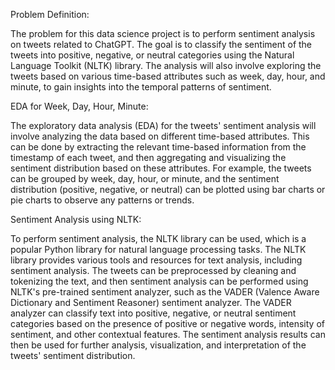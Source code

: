 Problem Definition:

The problem for this data science project is to perform sentiment analysis on tweets related to ChatGPT. The goal is to classify the sentiment of the tweets into positive, negative, or neutral categories using the Natural Language Toolkit (NLTK) library. The analysis will also involve exploring the tweets based on various time-based attributes such as week, day, hour, and minute, to gain insights into the temporal patterns of sentiment.

EDA for Week, Day, Hour, Minute:

The exploratory data analysis (EDA) for the tweets' sentiment analysis will involve analyzing the data based on different time-based attributes. This can be done by extracting the relevant time-based information from the timestamp of each tweet, and then aggregating and visualizing the sentiment distribution based on these attributes. For example, the tweets can be grouped by week, day, hour, or minute, and the sentiment distribution (positive, negative, or neutral) can be plotted using bar charts or pie charts to observe any patterns or trends.

Sentiment Analysis using NLTK:

To perform sentiment analysis, the NLTK library can be used, which is a popular Python library for natural language processing tasks. The NLTK library provides various tools and resources for text analysis, including sentiment analysis. The tweets can be preprocessed by cleaning and tokenizing the text, and then sentiment analysis can be performed using NLTK's pre-trained sentiment analyzer, such as the VADER (Valence Aware Dictionary and Sentiment Reasoner) sentiment analyzer. The VADER analyzer can classify text into positive, negative, or neutral sentiment categories based on the presence of positive or negative words, intensity of sentiment, and other contextual features. The sentiment analysis results can then be used for further analysis, visualization, and interpretation of the tweets' sentiment distribution.

